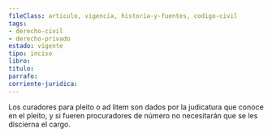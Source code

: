 ```yaml
---
fileClass: articulo, vigencia, historia-y-fuentes, codigo-civil
tags:
- derecho-civil
- derecho-privado
estado: vigente
tipo: inciso
libro:
titulo:
parrafo:
corriente-juridica:
---
```

Los curadores para pleito o ad litem son dados por la judicatura que conoce en el pleito, y si fueren procuradores de número no necesitarán que se les discierna el cargo.